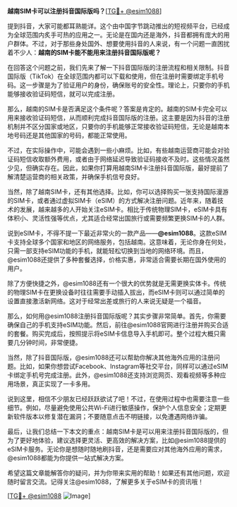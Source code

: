 **越南SIM卡可以注册抖音国际版吗？**[[TG💪+ @esim1088](https://t.me/s/esim1088)]

提到抖音，大家可能都耳熟能详。这个由中国字节跳动推出的短视频平台，已经成为全球范围内炙手可热的应用之一。无论是在国内还是海外，抖音都拥有庞大的用户群体。不过，对于那些身处国外、想要使用抖音的人来说，有一个问题一直困扰着不少人：**越南的SIM卡能不能用来注册抖音国际版呢？**

在回答这个问题之前，我们先来了解一下抖音国际版的注册流程和相关限制。抖音国际版（TikTok）在全球范围内都可以下载和使用，但在注册时需要绑定手机号码。这一步骤是为了验证用户的身份，确保账号的安全性。理论上，只要你的手机能够接收验证码短信，就可以完成注册。

那么，越南的SIM卡是否满足这个条件呢？答案是肯定的。越南的SIM卡完全可以用来接收验证码短信，从而顺利完成抖音国际版的注册。这主要是因为抖音的注册机制并不区分国家或地区，只要你的手机能够正常接收验证码短信，无论是越南本地号码还是其他国家的号码，都能正常使用。

不过，在实际操作中，可能会遇到一些小麻烦。比如，有些越南运营商可能会对验证码短信收取额外费用，或者由于网络延迟导致验证码接收不及时。这些情况虽然少见，但确实存在。因此，如果你打算用越南SIM卡注册抖音国际版，最好提前了解清楚运营商的相关政策，并确保手机信号良好。

当然，除了越南SIM卡，还有其他选择。比如，你可以选择购买一张支持国际漫游的SIM卡，或者通过虚拟SIM卡（eSIM）的方式解决注册问题。近年来，随着技术的发展，越来越多的人开始关注eSIM卡。相比于传统物理SIM卡，eSIM卡具有体积小、灵活性强等优点，尤其适合经常出国旅行或需要频繁更换SIM卡的人群。

说到eSIM卡，不得不提一下最近非常火的一款产品——**@esim1088**。这款eSIM卡支持全球多个国家和地区的网络服务，包括越南。这意味着，无论你身在何处，只需一部支持eSIM功能的手机，就能轻松切换到当地的网络环境。而且，@esim1088还提供了多种套餐选择，价格实惠，非常适合需要长期在国外使用的用户。

除了方便快捷之外，@esim1088还有一个很大的优势就是无需更换实体卡。传统的物理SIM卡在更换设备时往往需要手动插入拔出，而eSIM卡则可以通过简单的设置直接激活新网络。这对于经常出差或旅行的人来说无疑是一个福音。

那么，如何用@esim1088注册抖音国际版呢？其实步骤非常简单。首先，你需要确保自己的手机支持eSIM功能。然后，前往@esim1088官网进行注册并购买合适的套餐。购买完成后，按照提示将eSIM卡信息导入手机即可。整个过程大概只需要几分钟时间，非常便捷。

当然，除了抖音国际版，@esim1088还可以帮助你解决其他海外应用的注册问题。比如，如果你想尝试Facebook、Instagram等社交平台，同样可以通过eSIM卡绑定手机号完成注册。此外，@esim1088还支持浏览网页、观看视频等多种应用场景，真正实现了一卡多用。

说到这里，相信不少朋友已经跃跃欲试了吧！不过，在使用过程中也需要注意一些细节。例如，尽量避免使用公共Wi-Fi进行敏感操作，保护个人信息安全；定期更新软件版本以修复潜在漏洞；不要随意点击不明链接，以免遭遇网络诈骗。

最后，让我们总结一下本文的重点：越南SIM卡是可以用来注册抖音国际版的，但为了更好地体验，建议选择更灵活、更高效的解决方案，比如@esim1088提供的eSIM卡服务。无论你是想随时随地刷抖音，还是需要应对其他海外应用的需求，@esim1088都能为你提供一站式解决方案。

希望这篇文章能解答你的疑问，并为你带来实用的帮助！如果还有其他问题，欢迎随时留言交流。记得关注@esim1088，了解更多关于eSIM卡的资讯哦！

[[TG💪+ @esim1088](https://t.me/s/esim1088) ![Image](https://i.postimg.cc/4NQfJmqS/Snipaste-2025-05-13-00-14-12.png)]